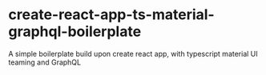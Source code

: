 # create-react-app-ts-material-graphql-boilerplate
A simple boilerplate build upon create react app, with typescript material UI teaming and GraphQL

